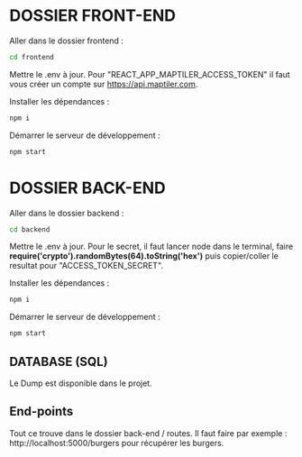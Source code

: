 # DOSSIER FRONT-END

Aller dans le dossier frontend :

```bash
cd frontend
```

Mettre le .env à jour. 
Pour "REACT_APP_MAPTILER_ACCESS_TOKEN" il faut vous créer un compte sur https://api.maptiler.com.

Installer les dépendances :

```bash
npm i
```

Démarrer le serveur de développement :

```bash
npm start
```

# DOSSIER BACK-END

Aller dans le dossier backend :

```bash
cd backend
```

Mettre le .env à jour. 
Pour le secret, il faut lancer node dans le terminal, faire **require('crypto').randomBytes(64).toString('hex')** puis copier/coller le resultat pour "ACCESS_TOKEN_SECRET".

Installer les dépendances :

```bash
npm i
```

Démarrer le serveur de développement :

```bash
npm start
```

## DATABASE (SQL)

Le Dump est disponible dans le projet.

## End-points

Tout ce trouve dans le dossier back-end / routes. Il faut faire par exemple : http://localhost:5000/burgers pour récupérer les burgers.
